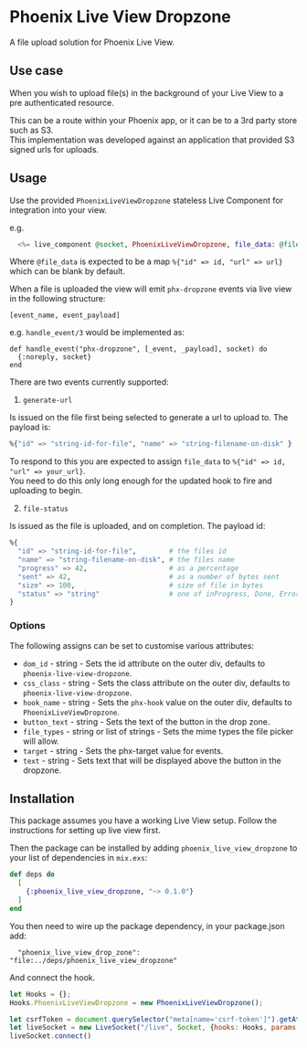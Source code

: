 # Phoenix Live View Dropzone

A file upload solution for Phoenix Live View.

## Use case

When you wish to upload file(s) in the background of your Live View to a pre authenticated resource.

This can be a route within your Phoenix app, or it can be to a 3rd party store such as S3. \
This implementation was developed against an application that provided S3 signed urls for uploads.

## Usage

Use the provided `PhoenixLiveViewDropzone` stateless Live Component for integration into your view.

e.g.

```elixir
  <%= live_component @socket, PhoenixLiveViewDropzone, file_data: @file_data %>
```

Where `@file_data` is expected to be a map `%{"id" => id, "url" => url}` which can be blank by default.


When a file is uploaded the view will emit `phx-dropzone` events via live view in the following structure:

```
[event_name, event_payload]
```

e.g. `handle_event/3` would be implemented as:

```
def handle_event("phx-dropzone", [_event, _payload], socket) do
  {:noreply, socket}
end
```

There are two events currently supported:

1) `generate-url`

Is issued on the file first being selected to generate a url to upload to. The payload is:

```elixir
%{"id" => "string-id-for-file", "name" => "string-filename-on-disk" }
```

To respond to this you are expected to assign `file_data` to `%{"id" => id, "url" => your_url}`. \
You need to do this only long enough for the updated hook to fire and uploading to begin.

2) `file-status`

Is issued as the file is uploaded, and on completion. The payload id:

```elixir
%{
  "id" => "string-id-for-file",        # the files id
  "name" => "string-filename-on-disk", # the files name
  "progress" => 42,                    # as a percentage
  "sent" => 42,                        # as a number of bytes sent
  "size" => 100,                       # size of file in bytes
  "status" => "string"                 # one of inProgress, Done, Error
}
```


### Options

  The following assigns can be set to customise various attributes:

  * `dom_id` - string - Sets the id attribute on the outer div, defaults to `phoenix-live-view-dropzone`.
  * `css_class` - string - Sets the class attribute on the outer div, defaults to `phoenix-live-view-dropzone`.
  * `hook_name` - string - Sets the `phx-hook` value on the outer div, defaults to `PhoenixLiveViewDropzone`.
  * `button_text` - string - Sets the text of the button in the drop zone.
  * `file_types` - string or list of strings - Sets the mime types the file picker will allow.
  * `target` - string - Sets the phx-target value for events.
  * `text` - string - Sets text that will be displayed above the button in the dropzone.

## Installation

This package assumes you have a working Live View setup. Follow the instructions for setting up live view first.

Then the package can be installed by adding `phoenix_live_view_dropzone` to your list of dependencies in `mix.exs`:

```elixir
def deps do
  [
    {:phoenix_live_view_dropzone, "~> 0.1.0"}
  ]
end
```

You then need to wire up the package dependency, in your package.json add:

```
  "phoenix_live_view_drop_zone": "file:../deps/phoenix_live_view_dropzone"
```

And connect the hook.

```javascript
let Hooks = {};
Hooks.PhoenixLiveViewDropzone = new PhoenixLiveViewDropzone();

let csrfToken = document.querySelector("meta[name='csrf-token']").getAttribute("content");
let liveSocket = new LiveSocket("/live", Socket, {hooks: Hooks, params: {_csrf_token: csrfToken}});
liveSocket.connect()
```
